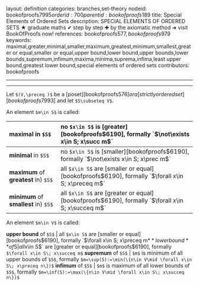 layout: definition
categories: branches,set-theory
nodeid: bookofproofs$7995
orderid: 700
parentid: bookofproofs$189
title: Special Elements of Ordered Sets
description: SPECIAL ELEMENTS OF ORDERED SETS ★ graduate maths ✔ step by step ✚ by the axiomatic method ➜ visit BookOfProofs now!
references: bookofproofs$577,bookofproofs$979
keywords: maximal,greater,minimal,smaller,maximum,greatest,minimum,smallest,greater or equal,smaller or equal,upper bound,lower bound,upper bounds,lower bounds,supremum,infimum,maxima,minima,suprema,infima,least upper bound,greatest lower bound,special elements of ordered sets
contributors: bookofproofs


---


---

Let `$(V,\preceq )$` be a [poset][bookofproofs$576] or a [strictly ordered set][bookofproofs$7993] and let `$S\subseteq V$`. 

An element `$m\in S$` is called:


**maximal** in `$S$`  | no `$x\in S$` is [greater][bookofproofs$6190], formally `$\not\exists x\in S\; x\succ m$` 
:------------- |:-------------
 **minimal** in `$S$` | no `$x\in S$` is [smaller][bookofproofs$6190], formally `$\not\exists x\in S\; x\prec m$` 
 **maximum** of   **greatest** in) `$S$` | all `$x\in S$` are [smaller or equal][bookofproofs$6190], formally `$\forall x\in S\; x\preceq m$` 
 **minimum** of  **smallest** in) `$S$` | all `$x\in S$` are [greater or equal][bookofproofs$6190], formally `$\forall x\in S\; x\succeq m$` 

An element `$m\in V$` is called:

 **upper bound** of `$S$` | all `$x\in S$` are [smaller or equal][bookofproofs$6190], formally `$\forall x\in S\; x\preceq m$` 
 **lower bound** of `$S$` | all `$x\in S$` are [greater or equal][bookofproofs$6190], formally `$\forall x\in S\; x\succeq m$` 
 **supremum** of `$S$` | `$m$` is minimum of all upper bounds of `$S$`, formally `$m=\sup(S):=\min(\{n\in V\mid \forall x\in S\; x\preceq n\})$` 
 **infimum** of `$S$` | `$m$` is maximum of all lower bounds of `$S$`, formally `$m=\inf(S):=\max(\{n\in V\mid \forall x\in S\; x\succeq n\})$` 

